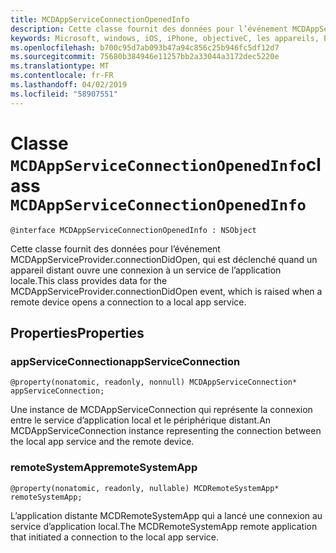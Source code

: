 ```yaml
---
title: MCDAppServiceConnectionOpenedInfo
description: Cette classe fournit des données pour l’événement MCDAppServiceProvider.connectionDidOpen, qui est déclenché quand un appareil distant ouvre une connexion à un service de l’application locale.
keywords: Microsoft, windows, iOS, iPhone, objectiveC, les appareils, Project Rome connectés
ms.openlocfilehash: b700c95d7ab093b47a94c856c25b946fc5df12d7
ms.sourcegitcommit: 75680b384946e11257bb2a33044a3172dec5220e
ms.translationtype: MT
ms.contentlocale: fr-FR
ms.lasthandoff: 04/02/2019
ms.locfileid: "58907551"
---
```

# <a name="class-mcdappserviceconnectionopenedinfo"></a><span data-ttu-id="e91a8-104">Classe `MCDAppServiceConnectionOpenedInfo`</span><span class="sxs-lookup"><span data-stu-id="e91a8-104">class `MCDAppServiceConnectionOpenedInfo`</span></span> 

```
@interface MCDAppServiceConnectionOpenedInfo : NSObject
```  

<span data-ttu-id="e91a8-105">Cette classe fournit des données pour l’événement MCDAppServiceProvider.connectionDidOpen, qui est déclenché quand un appareil distant ouvre une connexion à un service de l’application locale.</span><span class="sxs-lookup"><span data-stu-id="e91a8-105">This class provides data for the MCDAppServiceProvider.connectionDidOpen event, which is raised when a remote device opens a connection to a local app service.</span></span>

## <a name="properties"></a><span data-ttu-id="e91a8-106">Properties</span><span class="sxs-lookup"><span data-stu-id="e91a8-106">Properties</span></span>

### <a name="appserviceconnection"></a><span data-ttu-id="e91a8-107">appServiceConnection</span><span class="sxs-lookup"><span data-stu-id="e91a8-107">appServiceConnection</span></span>
`@property(nonatomic, readonly, nonnull) MCDAppServiceConnection* appServiceConnection;`

<span data-ttu-id="e91a8-108">Une instance de MCDAppServiceConnection qui représente la connexion entre le service d’application local et le périphérique distant.</span><span class="sxs-lookup"><span data-stu-id="e91a8-108">An MCDAppServiceConnection instance representing the connection between the local app service and the remote device.</span></span>

### <a name="remotesystemapp"></a><span data-ttu-id="e91a8-109">remoteSystemApp</span><span class="sxs-lookup"><span data-stu-id="e91a8-109">remoteSystemApp</span></span>
`@property(nonatomic, readonly, nullable) MCDRemoteSystemApp* remoteSystemApp;`

<span data-ttu-id="e91a8-110">L’application distante MCDRemoteSystemApp qui a lancé une connexion au service d’application local.</span><span class="sxs-lookup"><span data-stu-id="e91a8-110">The MCDRemoteSystemApp remote application that initiated a connection to the local app service.</span></span>